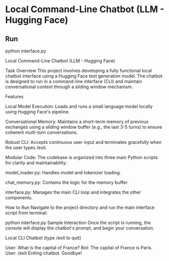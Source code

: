 
# Local Command-Line Chatbot (LLM - Hugging Face)
##  Run
python interface.py

Local Command-Line Chatbot (LLM - Hugging Face) 

Task Overview
This project involves developing a fully functional local chatbot interface using a Hugging Face text generation model. The chatbot is designed to run in a command-line interface (CLI) and maintain conversational context through a sliding window mechanism.

Features

Local Model Execution: Loads and runs a small language model locally using Hugging Face's pipeline.


Conversational Memory: Maintains a short-term memory of previous exchanges using a sliding window buffer (e.g., the last 3-5 turns) to ensure coherent multi-turn conversations.


Robust CLI: Accepts continuous user input and terminates gracefully when the user types /exit.


Modular Code: The codebase is organized into three main Python scripts for clarity and maintainability:


model_loader.py: Handles model and tokenizer loading.


chat_memory.py: Contains the logic for the memory buffer.


interface.py: Manages the main CLI loop and integrates the other components.


How to Run
Navigate to the project directory and run the main interface script from terminal:


python interface.py
Sample Interaction
Once the script is running, the console will display the chatbot's prompt, and begin your conversation.

Local CLI Chatbot (type /exit to quit)

User: What is the capital of France? 
Bot: The capital of France is Paris.  
User: /exit 
Exiting chatbot. Goodbye! 
